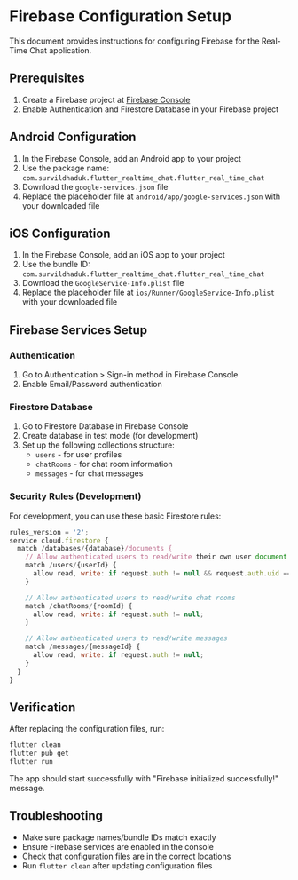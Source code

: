 # Firebase Configuration Setup

This document provides instructions for configuring Firebase for the Real-Time Chat application.

## Prerequisites

1. Create a Firebase project at [Firebase Console](https://console.firebase.google.com/)
2. Enable Authentication and Firestore Database in your Firebase project

## Android Configuration

1. In the Firebase Console, add an Android app to your project
2. Use the package name: `com.survildhaduk.flutter_realtime_chat.flutter_real_time_chat`
3. Download the `google-services.json` file
4. Replace the placeholder file at `android/app/google-services.json` with your downloaded file

## iOS Configuration

1. In the Firebase Console, add an iOS app to your project
2. Use the bundle ID: `com.survildhaduk.flutter_realtime_chat.flutter_real_time_chat`
3. Download the `GoogleService-Info.plist` file
4. Replace the placeholder file at `ios/Runner/GoogleService-Info.plist` with your downloaded file

## Firebase Services Setup

### Authentication

1. Go to Authentication > Sign-in method in Firebase Console
2. Enable Email/Password authentication

### Firestore Database

1. Go to Firestore Database in Firebase Console
2. Create database in test mode (for development)
3. Set up the following collections structure:
   - `users` - for user profiles
   - `chatRooms` - for chat room information
   - `messages` - for chat messages

### Security Rules (Development)

For development, you can use these basic Firestore rules:

```javascript
rules_version = '2';
service cloud.firestore {
  match /databases/{database}/documents {
    // Allow authenticated users to read/write their own user document
    match /users/{userId} {
      allow read, write: if request.auth != null && request.auth.uid == userId;
    }

    // Allow authenticated users to read/write chat rooms
    match /chatRooms/{roomId} {
      allow read, write: if request.auth != null;
    }

    // Allow authenticated users to read/write messages
    match /messages/{messageId} {
      allow read, write: if request.auth != null;
    }
  }
}
```

## Verification

After replacing the configuration files, run:

```bash
flutter clean
flutter pub get
flutter run
```

The app should start successfully with "Firebase initialized successfully!" message.

## Troubleshooting

- Make sure package names/bundle IDs match exactly
- Ensure Firebase services are enabled in the console
- Check that configuration files are in the correct locations
- Run `flutter clean` after updating configuration files
